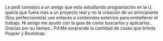 Le pedí consejos a un amigo que esta estudiando programación en la U, quería que fuera mas a un proyecto real y no la creación de un principiante (Soy perfeccionista) use enlaces a contenidos externos para embellecer el trabajo. Ni amigo me ayudo con la guia de como buscarlos y aplicarlos..
Gracias por su tiempo.. Pd:Me sorprende la cantidad de cosas que brinda Popper y Bootstrap.
